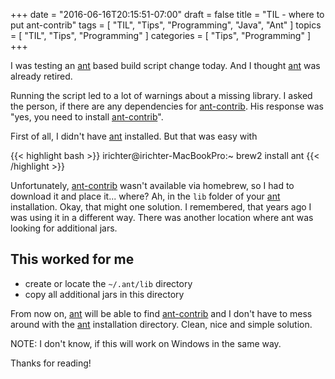 +++
date = "2016-06-16T20:15:51-07:00"
draft = false
title = "TIL - where to put ant-contrib"
tags  = [ "TIL", "Tips", "Programming", "Java", "Ant" ]
topics = [ "TIL", "Tips", "Programming" ]
categories = [ "Tips", "Programming" ]
+++

I was testing an [ant](https://ant.apache.org/) based build script change today. And I thought [ant](https://ant.apache.org/) was already retired.

Running the script led to a lot of warnings about a missing library. I asked the person, if there are any dependencies for [ant-contrib](http://ant-contrib.sourceforge.net/). His response was "yes, you need to install [ant-contrib](http://ant-contrib.sourceforge.net/)".

First of all, I didn't have [ant](https://ant.apache.org/) installed. But that was easy with

{{< highlight bash >}}
irichter@irichter-MacBookPro:~ brew2 install ant
{{< /highlight >}}

Unfortunately, [ant-contrib](http://ant-contrib.sourceforge.net/) wasn't available via homebrew, so I had to download it and place it... where?
Ah, in the `lib` folder of your [ant](https://ant.apache.org/) installation. Okay, that might one solution. I remembered, that years ago I was using it in a different way. There was another location where ant was looking for additional jars.

## This worked for me

* create or locate the `~/.ant/lib` directory
* copy all additional jars in this directory

From now on, [ant](https://ant.apache.org/) will be able to find [ant-contrib](http://ant-contrib.sourceforge.net/) and I don't have to mess around with the [ant](https://ant.apache.org/) installation directory.
Clean, nice and simple solution.

NOTE: I don't know, if this will work on Windows in the same way.

Thanks for reading!
